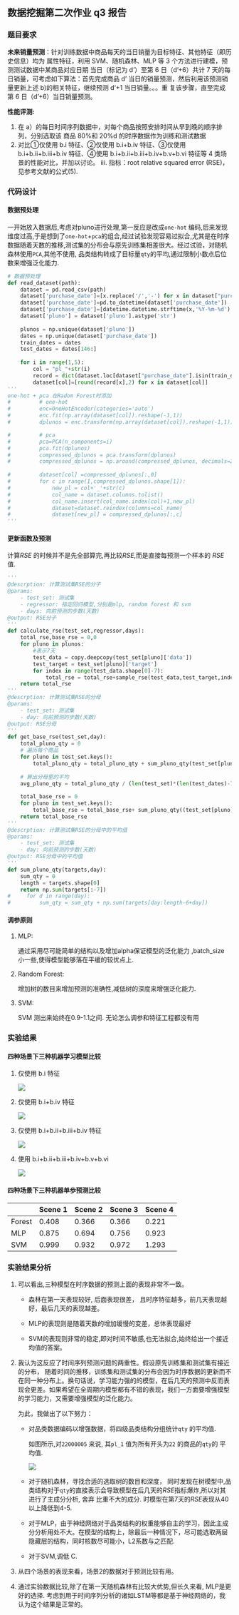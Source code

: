 ## 数据挖掘第二次作业 q3 报告
### 题目要求
**未来销量预测**：针对训练数据中商品每天的当日销量为目标特征、其他特征（即历史信息）均为
属性特征，利用 SVM、随机森林、MLP 等 3 个方法进行建模，预测测试数据中某商品对应日期
当日（标记为 d’）至第 6 日（d’+6）共计 7 天的每日销量，可考虑如下算法：首先完成商品 d’
当日的销量预测，然后利用该预测销量更新上述 b)的相关特征，继续预测 d‘+1 当日销量。。。重
复该步骤，直至完成第 6 日（d’+6）当日销量预测。

**性能评测:**

1. 在 a）的每日时间序列数据中，对每个商品按照安排时间从早到晚的顺序排列，分别选取该
   商品 80%和 20%d 的时序数据作为训练和测试数据
2. 对比①仅使用 b.i 特征、②仅使用 b.i+b.iv 特征、③仅使用 b.i+b.ii+b.iii+b.iv 特征、④使用
   b.i+b.ii+b.iii+b.iv+b.v+b.vi 特征等 4 类场景的性能对比，并加以讨论。
   iii. 指标：root relative squared error (RSE)，见参考文献的公式(5).

### 代码设计

#### 数据预处理

一开始放入数据后,考虑对pluno进行处理,第一反应是改成`one-hot` 编码,后来发现维度过高,于是想到了`one-hot`+`pca`的组合,经过试验发现容易过拟合,尤其是在时序数据随着天数的推移,测试集的分布会与原先训练集相差很大。经过试验，对随机森林使用`PCA`,其他不使用, 品类结构转成了目标量`qty`的平均,通过限制小数点后位数来增强泛化能力.

```python
# 数据预处理
def read_dataset(path):
    dataset = pd.read_csv(path)
    dataset['purchase_date']=[x.replace('/','-') for x in dataset["purchase_date"]]
    dataset['purchase_date']=pd.to_datetime(dataset['purchase_date'])
    dataset['purchase_date']=[datetime.datetime.strftime(x,'%Y-%m-%d') for x in dataset['purchase_date']]
    dataset['pluno'] = dataset['pluno'].astype('str')
    
    plunos = np.unique(dataset['pluno'])
    dates = np.unique(dataset['purchase_date'])
    train_dates = dates
    test_dates = dates[146:]
    
    for i in range(1,5):
        col = "pl_"+str(i)
        record = dict(dataset.loc[dataset["purchase_date"].isin(train_dates)].groupby(by=[col])['qty'].mean())
        dataset[col]=[round(record[x],2) for x in dataset[col]]
'''
one-hot + pca 在Radom Forest时添加
#         # one-hot
#         enc=OneHotEncoder(categories='auto')
#         enc.fit(np.array(dataset[col]).reshape(-1,1))
#         dplunos = enc.transform(np.array(dataset[col]).reshape(-1,1)).toarray()

#         # pca
#         pca=PCA(n_components=i)
#         pca.fit(dplunos)
#         compressed_dplunos = pca.transform(dplunos)
#         compressed_dplunos = np.around(compressed_dplunos, decimals=2)
        
#         dataset[col] =compressed_dplunos[:,0]
#         for c in range(1,compressed_dplunos.shape[1]):
#             new_pl = col+'_'+str(c)
#             col_name = dataset.columns.tolist()
#             col_name.insert(col_name.index(col)+1,new_pl)
#             dataset=dataset.reindex(columns=col_name)
#             dataset[new_pl] = compressed_dplunos[:,c]
'''
```

#### 更新函数及预测

计算$RSE$ 的时候并不是先全部算完,再比较$RSE$,而是直接每预测一个样本的 $RSE$ 值.

```python
'''
@descrption: 计算测试集RSE的分子
@params:
	- test_set: 测试集
	- regressor: 指定回归模型,分别是mlp, random forest 和 svm
	- days: 向前预测的步数(天数)
@output: RSE分子
'''
def calculate_rse(test_set,regressor,days):
    total_rse,base_rse = 0,0 
    for pluno in plunos:
        #表示7天
        test_data = copy.deepcopy(test_set[pluno]['data'])
        test_target = test_set[pluno]['target']
        for index in range(test_data.shape[0]-7):
            total_rse = total_rse+sample_rse(test_data,test_target,index,days,regressor)
    return total_rse
'''
@descrption: 计算测试集RSE的分母
@params:
	- test_set: 测试集
	- day: 向前预测的步数(天数)
@output: RSE分母
'''
def get_base_rse(test_set,day):
    total_pluno_qty = 0
    # 遍历每个商品
    for pluno in test_set.keys():
        total_pluno_qty = total_pluno_qty + sum_pluno_qty(test_set[pluno]['target'],day)
    
    # 算出分母里的平均
    avg_pluno_qty = total_pluno_qty / (len(test_set)*(len(test_dates)-7))
    
    total_base_rse = 0 
    for pluno in test_set.keys():
        total_base_rse = total_base_rse+ sum_pluno_qty((test_set[pluno]['target']-avg_pluno_qty)**2,day)
    return total_base_rse
'''
@descrption: 计算测试集RSE的分母中的平均值
@params:
	- test_set: 测试集
	- day: 向前预测的步数(天数)
@output: RSE分母中的平均值
'''  
def sum_pluno_qty(targets,day):
    sum_qty = 0
    length = targets.shape[0]
    return np.sum(targets[:-7])
#     for d in range(day):
#         sum_qty = sum_qty + np.sum(targets[day:length-6+day])
```



#### 调参原则

1. MLP:

   通过采用尽可能简单的结构以及增加alpha保证模型的泛化能力 ,batch_size 小一些,使得模型能够落在平缓的较优点上.

2. Random Forest: 

   增加树的数目来增加预测的准确性,减低树的深度来增强泛化能力.

3. SVM:

   SVM 测出来始终在0.9-1.1之间. 无论怎么调参和特征工程都没有用

### 实验结果 

#### 四种场景下三种机器学习模型比较

1. 仅使用 b.i 特征

   ![](C:\Users\Greilfang\Desktop\数挖2\q3\img\p1.png)

2. 仅使用 b.i+b.iv 特征

   ![](C:\Users\Greilfang\Desktop\数挖2\q3\img\p2.png)

   

3. 仅使用 b.i+b.ii+b.iii+b.iv 特征

   ![](C:\Users\Greilfang\Desktop\数挖2\q3\img\p3.png)

1. 使用 b.i+b.ii+b.iii+b.iv+b.v+b.vi

   ![](C:\Users\Greilfang\Desktop\数挖2\q3\img\p4.png)

#### 四种场景下三种机器单歩预测比较

|        | Scene 1 | Scene 2 | Scene 3 | Scene 4 |
| ------ | ------- | ------- | ------- | ------- |
| Forest | 0.408   | 0.366   | 0.366   | 0.221   |
| MLP    | 0.875   | 0.694   | 0.756   | 0.923   |
| SVM    | 0.999   | 0.932   | 0.972   | 1.293   |



### 实验结果分析

1. 可以看出,三种模型在时序数据的预测上面的表现非常不一致。

   + 森林在第一天表现较好, 后面表现很差， 且时序特征越多，前几天表现越好，最后几天的表现越差。

   + MLP的表现则是随着天数的增加缓慢的变差，总体表现最好

   + SVM的表现则非常的稳定,即对时间不敏感,也无法拟合,始终给出一个接近均值的答案。

2. 我认为这反应了时间序列预测问题的两重性。假设原先训练集和测试集有接近的分布， 随着时间的推移，训练集和测试集的分布会因为时序数据的更新而不在同一种分布上。换句话说，学习能力强的的模型，在后几天的预测中反而表现会更差。如果希望在全周期内模型都有不错的表现，我们一方面要增强模型的学习能力，又需要增强模型的泛化能力。

   为此，我做出了以下努力：

   + 对品类数据编码以增强数据，将四级品类结构分组统计`qty` 的平均值.

     如图所示,对`22000005` 来说, 其`pl_1` 值为所有开头为`22` 的商品的`qty`的 平均值.

     ![](C:\Users\Greilfang\Desktop\数挖2\q3\img\qty.png)

   + 对于随机森林，寻找合适的选取树的数目和深度， 同时发现在树模型中,品类结构对于`qty`的直接表示会导致模型在后几天的$RSE$指标爆炸,所以对其进行了主成分分析, 舍弃 比重不大的成分. 时模型在第7天的$RSE$表现从40以上降低到4-5.
   + 对于MLP，由于神经网络对于品类结构的权重能够自主的学习，因此主成分分析用处不大。在模型的结构上，除最后一种情况下，尽可能选取两层隐藏层的结构，同时核数尽可能小，L2系数与之匹配.
   + 对于SVM,调低 C.

3. 从四个场景的表现来看，场景2的数据对于预测比较有用。

4. 通过实验数据比较,除了在第一天随机森林有比较大优势,但长久来看, MLP是更好的选择. 考虑到用于时间序列分析的诸如LSTM等都是基于神经网络的，我认为这个结果是正常的。






